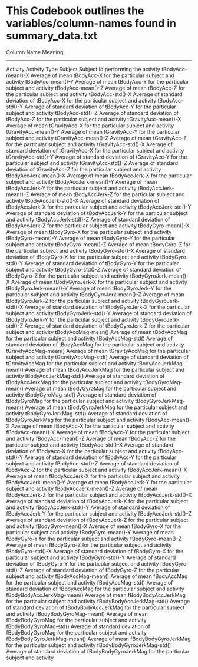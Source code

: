 # This Codebook outlines the variables/column-names found in summary_data.txt
Column Name			Meaning
-----------			-------
Activity			Activity Type
Subject				Subject Id performing the activity
tBodyAcc-mean()-X		Average of mean tBodyAcc-X for the particular subject and activity
tBodyAcc-mean()-Y		Average of mean tBodyAcc-Y for the particular subject and activity
tBodyAcc-mean()-Z		Average of mean tBodyAcc-Z for the particular subject and activity
tBodyAcc-std()-X		Average of standard deviation of tBodyAcc-X for the particular subject and activity
tBodyAcc-std()-Y		Average of standard deviation of tBodyAcc-Y for the particular subject and activity
tBodyAcc-std()-Z		Average of standard deviation of tBodyAcc-Z for the particular subject and activity
tGravityAcc-mean()-X		Average of mean tGravityAcc-X for the particular subject and activity
tGravityAcc-mean()-Y		Average of mean tGravityAcc-Y for the particular subject and activity
tGravityAcc-mean()-Z		Average of mean tGravityAcc-Z for the particular subject and activity
tGravityAcc-std()-X		Average of standard deviation of tGravityAcc-X for the particular subject and activity
tGravityAcc-std()-Y		Average of standard deviation of tGravityAcc-Y for the particular subject and activity
tGravityAcc-std()-Z		Average of standard deviation of tGravityAcc-Z for the particular subject and activity
tBodyAccJerk-mean()-X		Average of mean tBodyAccJerk-X for the particular subject and activity
tBodyAccJerk-mean()-Y		Average of mean tBodyAccJerk-Y for the particular subject and activity
tBodyAccJerk-mean()-Z		Average of mean tBodyAccJerk-Z for the particular subject and activity
tBodyAccJerk-std()-X    	Average of standard deviation of tBodyAccJerk-X for the particular subject and activity
tBodyAccJerk-std()-Y		Average of standard deviation of tBodyAccJerk-Y for the particular subject and activity
tBodyAccJerk-std()-Z		Average of standard deviation of tBodyAccJerk-Z for the particular subject and activity
tBodyGyro-mean()-X		Average of mean tBodyGyro-X for the particular subject and activity
tBodyGyro-mean()-Y		Average of mean tBodyGyro-Y for the particular subject and activity
tBodyGyro-mean()-Z		Average of mean tBodyGyro-Z for the particular subject and activity
tBodyGyro-std()-X		Average of standard deviation of tBodyGyro-X for the particular subject and activity
tBodyGyro-std()-Y		Average of standard deviation of tBodyGyro-Y for the particular subject and activity
tBodyGyro-std()-Z		Average of standard deviation of tBodyGyro-Z for the particular subject and activity
tBodyGyroJerk-mean()-X		Average of mean tBodyGyroJerk-X for the particular subject and activity
tBodyGyroJerk-mean()-Y		Average of mean tBodyGyroJerk-Y for the particular subject and activity
tBodyGyroJerk-mean()-Z		Average of mean tBodyGyroJerk-Z for the particular subject and activity
tBodyGyroJerk-std()-X		Average of standard deviation of tBodyGyroJerk-X for the particular subject and activity
tBodyGyroJerk-std()-Y		Average of standard deviation of tBodyGyroJerk-Y for the particular subject and activity
tBodyGyroJerk-std()-Z		Average of standard deviation of tBodyGyroJerk-Z for the particular subject and activity
tBodyAccMag-mean()		Average of mean tBodyAccMag for the particular subject and activity
tBodyAccMag-std()		Average of standard deviation of tBodyAccMag for the particular subject and activity
tGravityAccMag-mean()		Average of mean tGravityAccMag for the particular subject and activity
tGravityAccMag-std()		Average of standard deviation of tGravityAccMag for the particular subject and activity
tBodyAccJerkMag-mean()		Average of mean tBodyAccJerkMag for the particular subject and activity
tBodyAccJerkMag-std()		Average of standard deviation of tBodyAccJerkMag for the particular subject and activity
tBodyGyroMag-mean()		Average of mean tBodyGyroMag for the particular subject and activity
tBodyGyroMag-std()		Average of standard deviation of tBodyGyroMag for the particular subject and activity
tBodyGyroJerkMag-mean()		Average of mean tBodyGyroJerkMag for the particular subject and activity
tBodyGyroJerkMag-std()		Average of standard deviation of tBodyGyroJerkMag for the particular subject and activity
fBodyAcc-mean()-X		Average of mean fBodyAcc-X for the particular subject and activity
fBodyAcc-mean()-Y		Average of mean fBodyAcc-Y for the particular subject and activity
fBodyAcc-mean()-Z		Average of mean fBodyAcc-Z for the particular subject and activity
fBodyAcc-std()-X		Average of standard deviation of fBodyAcc-X for the particular subject and activity
fBodyAcc-std()-Y		Average of standard deviation of fBodyAcc-Y for the particular subject and activity
fBodyAcc-std()-Z		Average of standard deviation of fBodyAcc-Z for the particular subject and activity
fBodyAccJerk-mean()-X		Average of mean fBodyAccJerk-X for the particular subject and activity
fBodyAccJerk-mean()-Y		Average of mean fBodyAccJerk-Y for the particular subject and activity
fBodyAccJerk-mean()-Z		Average of mean fBodyAccJerk-Z for the particular subject and activity
fBodyAccJerk-std()-X		Average of standard deviation of fBodyAccJerk-X for the particular subject and activity
fBodyAccJerk-std()-Y		Average of standard deviation of fBodyAccJerk-Y for the particular subject and activity
fBodyAccJerk-std()-Z		Average of standard deviation of fBodyAccJerk-Z for the particular subject and activity
fBodyGyro-mean()-X		Average of mean fBodyGyro-X for the particular subject and activity
fBodyGyro-mean()-Y		Average of mean fBodyGyro-Y for the particular subject and activity
fBodyGyro-mean()-Z		Average of mean fBodyGyro-Z for the particular subject and activity
fBodyGyro-std()-X		Average of standard deviation of fBodyGyro-X for the particular subject and activity
fBodyGyro-std()-Y		Average of standard deviation of fBodyGyro-Y for the particular subject and activity
fBodyGyro-std()-Z		Average of standard deviation of fBodyGyro-Z for the particular subject and activity
fBodyAccMag-mean()		Average of mean fBodyAccMag for the particular subject and activity
fBodyAccMag-std()		Average of standard deviation of fBodyAccMag for the particular subject and activity
fBodyBodyAccJerkMag-mean()	Average of mean fBodyBodyAccJerkMag for the particular subject and activity
fBodyBodyAccJerkMag-std()	Average of standard deviation of fBodyBodyAccJerkMag for the particular subject and activity
fBodyBodyGyroMag-mean()		Average of mean fBodyBodyGyroMag for the particular subject and activity
fBodyBodyGyroMag-std()		Average of standard deviation of fBodyBodyGyroMag for the particular subject and activity
fBodyBodyGyroJerkMag-mean()	Average of mean fBodyBodyGyroJerkMag for the particular subject and activity
fBodyBodyGyroJerkMag-std()	Average of standard deviation of fBodyBodyGyroJerkMag for the particular subject and activity

